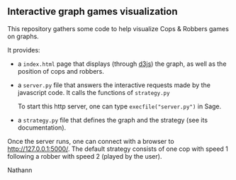 Interactive graph games visualization
-------------------------------------

This repository gathers some code to help visualize Cops & Robbers games on
graphs.

It provides:

- a ``index.html`` page that displays (through [d3js](https://d3js.org/)) the graph, as
  well as the position of cops and robbers.

- a ``server.py`` file that answers the interactive requests made by the
  javascript code. It calls the functions of ``strategy.py``

  To start this http server, one can type ``execfile("server.py")`` in Sage.

- a ``strategy.py`` file that defines the graph and the strategy (see its
  documentation).

Once the server runs, one can connect with a browser to
http://127.0.0.1:5000/. The default strategy consists of one cop with speed 1
following a robber with speed 2 (played by the user).

Nathann